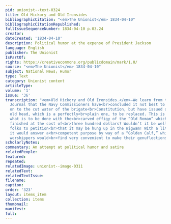 ```yaml
---
pid: unionist--text-0324
title: Old Hickory and Old Ironsides
bibliographicCitation: "<em>The Unionist</em> 1834-04-10"
bibliographicCitationRepublished: 
fullIssueSequenceNumber: 1834-04-10 p.03.24
creator: 
dateCreated: '1834-04-10'
description: Political humor at the expense of President Jackson
language: English
publisher: The Unionist
IsPartOf: 
rights: https://creativecommons.org/publicdomain/mark/1.0/
source: "<em>The Unionist</em> 1834-04-10"
subject: National News; Humor
type: Text
category: Unionist content
articleType: 
volume: '1'
issue: '36'
transcription: "<em>Old Hickory and Old Ironsides.</em>—We learn from the Boston Mercantile
  Journal that the Navy Commissioners have<br>concluded it not best to hoist Old Hickory
  on to the cut water of the brigate<br>Constitution, but have issued orders for the
  old head, which is a perfectly<br>plain one, to be replaced. This is very well but
  what is to be done with the<br>carved effigy of the “Old Roman” which has just been
  finished at the cost of<br>three hundred dollars? Wouldn’t it be well for our Tammany
  folks to petition<br>that it may be hung up in the Wigwam! With a little gilding
  it would answer a<br>competent purpose by way of a “Golden Calf,” which the bronze
  worshippers would<br>find very convenient to make their genuflections before.<br>"
scholarlyNotes: 
commentary: An attempt at political humor and satire
relatedPeople: 
featured: 
repeated: 
relatedImage: unionist--image-0311
relatedText: 
relatedTextIssue: 
filename: 
caption: 
order: '323'
layout: items_item
collection: items
thumbnail: 
manifest: 
full: 
---
```

